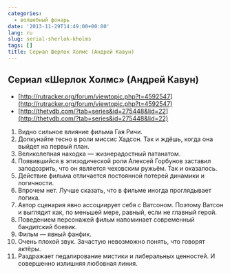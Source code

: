 ```yaml
---
categories:
  - волшебный фонарь
date: '2013-11-29T14:49:00+00:00'
lang: ru
slug: serial-sherlok-kholms
tags: []
title: Сериал Шерлок Холмс (Андрей Кавун)
---
```


## Сериал «Шерлок Холмс» (Андрей Кавун)

- [http://rutracker.org/forum/viewtopic.php?t=4592547](http://rutracker.org/forum/viewtopic.php?t=4592547)  
- [http://thetvdb.com/?tab=series&id=275448&lid=22](http://thetvdb.com/?tab=series&id=275448&lid=22)  

<!--more-->

1.  Видно сильное влияние фильма Гая Ричи.
2.  Допкунайте тесно в роли миссис Хадсон. Так и ждёшь, когда она выйдет на первый план.
3.  Великолепная находка — жизнерадостный патанатом.
4.  Появившийся в эпизодической роли Алексей Горбунов заставил заподозрить, что он является чеховским ружьём. Так и оказалось.
5.  Действие фильма отличается постоянной потерей динамики и логичности.
6.  Впрочем нет. Лучше сказать, что в фильме иногда проглядывает логика.
7.  Автор сценария явно ассоциирует себя с Ватсоном. Поэтому Ватсон и выглядит как, по меньшей мере, равный, если не главный герой.
8.  Поведением персонажей фильм напоминает современный бандитский боевик.
9.  Фильм — явный фанфик.
10.  Очень плохой звук. Зачастую невозможно понять, что говорят актёры.
11.  Раздражает педалирование мистики и либеральных ценностей. И совершенно излишняя любовная линия.
